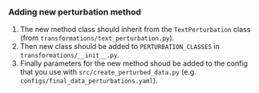 ### Adding new perturbation method
1. The new method class should inherit from the `TextPerturbation` class (from `transformations/text_perturbation.py`). 
2. Then new class should be added to `PERTURBATION_CLASSES` in `transformations/__init__.py`. 
3. Finally parameters for the new method shoud be added to the config that you use with `src/create_perturbed_data.py` (e.g. `configs/final_data_perturbations.yaml`).

